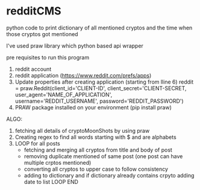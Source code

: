 # redditCMS
python code to print dictionary of all mentioned cryptos and the time when those cryptos got mentioned

I've used praw library which python based api wrapper 

pre requisites to run this program 
1. reddit account 
2. reddit application (https://www.reddit.com/prefs/apps)
3. Update properties after creating application (starting from lline 6)
   reddit = praw.Reddit(client_id='CLIENT-ID', 
                     client_secret='CLIENT-SECRET, 
                     user_agent='NAME_OF_APPLICATION', 
                     username='REDDIT_USERNAME', 
                     password='REDDIT_PASSWORD')
4. PRAW package installed on your environment (pip install praw)



ALGO: 
1. fetching all details of cryptoMoonShots by using praw 
2. Creating regex to find all words starting with $ and are alphabets
3. LOOP for all posts
    - fetching and merging all cryptos from title and body of post
    - removing duplicate mentioned of same post (one post can have multiple crptos mentioned)
    - converting all cryptos to upper case to follow consistency
    - adding to dictionary and if dictionary already contains crpyto adding date to list
    LOOP END
    
    

   